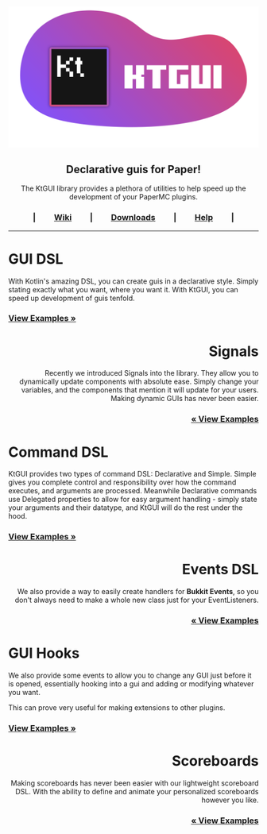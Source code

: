 
<p align="center">
    <img src="./ProjectBanner.png" width="512px" title="Logo* Not final">
</p>
<h2 align="center">Declarative guis for Paper!</h2>

<div align="center">
<p>
The KtGUI library provides a plethora of utilities to help speed up the development of your PaperMC plugins.
</p>
</div>

<div align="center">

<h3>

|&emsp;&emsp;
[Wiki](https://github.com/Matt-MX/KtBukkitGui/wiki) 
&emsp;&emsp;|&emsp;&emsp; 
[Downloads](https://github.com/Matt-MX/KtPaperGui/actions/workflows/build.yml)
&emsp;&emsp;|&emsp;&emsp; 
[Help](https://github.com/Matt-MX/KtBukkitGui/wiki)
&emsp;&emsp;|

</h3>

</div>

---

<div align="left">
<h1>GUI DSL</h1>
<p>

With Kotlin's amazing DSL, you can create guis in a declarative style. Simply stating exactly what you want, where you want it.
With KtGUI, you can speed up development of guis tenfold.

</p>

<h3>

[View Examples »](https://github.com/Matt-MX/KtBukkitGui/blob/refactor/plugin/src/main/kotlin/com/mattmx/ktgui/examples/TitleCounterExample.kt)

</h3>

</div>

<div align="right">
<h1>Signals</h1>
<p>

Recently we introduced Signals into the library. They allow you to dynamically update components with absolute ease.
Simply change your variables, and the components that mention it will update for your users.
Making dynamic GUIs has never been easier.

</p>

<h3>

[« View Examples](https://github.com/Matt-MX/KtBukkitGui/blob/refactor/plugin/src/main/kotlin/com/mattmx/ktgui/examples/SignalsExample.kt)

</h3>
</div>

<div align="left">
<h1>Command DSL</h1>
<p>

KtGUI provides two types of command DSL: Declarative and Simple.
Simple gives you complete control and responsibility over how the command executes, and arguments are processed.
Meanwhile Declarative commands use Delegated properties to allow for easy argument handling - simply state
your arguments and their datatype, and KtGUI will do the rest under the hood. 
 
</p>
<h3>

[View Examples »](https://github.com/Matt-MX/KtBukkitGui/blob/refactor/plugin/src/main/kotlin/com/mattmx/ktgui/KotlinGui.kt#L42)

</h3>
</div>

<div align="right">
<h1>Events DSL</h1>
<p>

We also provide a way to easily create handlers for **Bukkit Events**, so you don't always need to make a whole
new class just for your EventListeners.

</p>
<h3>

[« View Examples](https://google.com/)

</h3>
</div>

<div align="left">
<h1>GUI Hooks</h1>
<p>

We also provide some events to allow you to change any GUI just before it is opened, essentially hooking into
a gui and adding or modifying whatever you want.
    
This can prove very useful for making extensions to other plugins.

</p>
<h3>

[View Examples »](https://github.com/Matt-MX/KtBukkitGui/blob/refactor/plugin/src/main/kotlin/com/mattmx/ktgui/examples/GuiHookExample.kt)

</h3>
</div>

<div align="right">
<h1>Scoreboards</h1>
<p>

Making scoreboards has never been easier with our lightweight scoreboard DSL.
With the ability to define and animate your personalized scoreboards however you like.

</p>
<h3>

[« View Examples](https://github.com/Matt-MX/KtBukkitGui/blob/refactor/plugin/src/main/kotlin/com/mattmx/ktgui/examples/AnimatedScoreboardExample.kt)

</h3>
</div>
